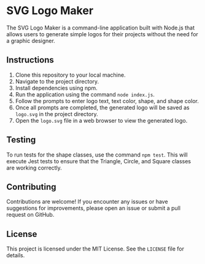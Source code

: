 # SVG Logo Maker

The SVG Logo Maker is a command-line application built with Node.js that allows users to generate simple logos for their projects without the need for a graphic designer.

## Instructions

1. Clone this repository to your local machine.
2. Navigate to the project directory.
3. Install dependencies using npm.
4. Run the application using the command `node index.js`.
5. Follow the prompts to enter logo text, text color, shape, and shape color.
6. Once all prompts are completed, the generated logo will be saved as `logo.svg` in the project directory.
7. Open the `logo.svg` file in a web browser to view the generated logo.

## Testing

To run tests for the shape classes, use the command `npm test`. This will execute Jest tests to ensure that the Triangle, Circle, and Square classes are working correctly.

## Contributing

Contributions are welcome! If you encounter any issues or have suggestions for improvements, please open an issue or submit a pull request on GitHub.

## License

This project is licensed under the MIT License. See the `LICENSE` file for details.


